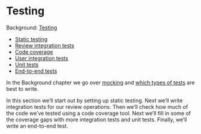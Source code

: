 # Testing

Background: [Testing](../../background/testing.md)

* [Static testing](static-tests.md)
* [Review integration tests](review-integration-tests.md)
* [Code coverage](code-coverage.md)
* [User integration tests](user-integration-tests.md)
* [Unit tests](unit-tests.md)
* [End-to-end tests](end-to-end-tests.md)

In the Background chapter we go over [mocking](../../background/testing.md#mocking) and [which types of tests](../../background/testing.md#types-of-tests) are best to write. 

In this section we’ll start out by setting up static testing. Next we’ll write integration tests for our review operations. Then we’ll check how much of the code we’ve tested using a code coverage tool. Next we’ll fill in some of the coverage gaps with more integration tests and unit tests. Finally, we’ll write an end-to-end test.

